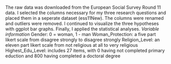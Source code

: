 The raw data was downloaded from the European Social Survey Round 11 data. I selected the columns necessary for my three research questions and placed them in a seperate dataset (ess11New). The columns were renamed and outliers were removed. I continued to visualize the three hypotheses with ggplot bar graphs. Finally, I applied the statistical analyses.
*Variable information* 
Gender: 0 = woman, 1 - man
Woman_Protection: a five part likert scale from disagree strongly to disagree strongly
Religion_Level: an eleven part likert scale from not religious at all to very religious 
Highest_Edu_Level: includes 27 items, with 0 having not completed primary eduction and 800 having completed a doctoral degree 
